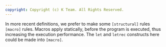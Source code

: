 ```yaml
---
copyright: Copyright (c) K Team. All Rights Reserved.
---
```


In more recent definitions, we prefer to make some `[structural]` rules
`[macro]` rules.  Macros apply statically, before the program is executed,
thus increasing the execution performance.  The `let` and `letrec` constructs
here could be made into `[macro]`.
